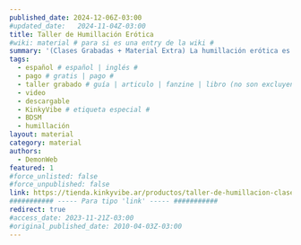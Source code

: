 ```yaml
---
published_date: 2024-12-06Z-03:00
#updated_date:   2024-11-04Z-03:00
title: Taller de Humillación Erótica
#wiki: material # para si es una entry de la wiki #
summary: '(Clases Grabadas + Material Extra) La humillación erótica es acerca de tomar elementos: acciones, objetos, palabras que en el "mundo exterior" subjetivo de cada persona nos parecerían "humillantes" y re contextualizarlas en un espacio erótico a través de un lente de apreciación, cuidado, aceptación y disfrute <3'
tags:
  - español # español | inglés #
  - pago # gratis | pago #
  - taller grabado # guía | articulo | fanzine | libro (no son excluyentes, pueden haber varios) #
  - video
  - descargable
  - KinkyVibe # etiqueta especial #
  - BDSM
  - humillación
layout: material
category: material
authors:
  - DemonWeb
featured: 1
#force_unlisted: false
#force_unpublished: false
link: https://tienda.kinkyvibe.ar/productos/taller-de-humillacion-clase-grabada-material-extra/
########### ----- Para tipo 'link' ----- ###########
redirect: true
#access_date: 2023-11-21Z-03:00
#original_published_date: 2010-04-03Z-03:00
---
```

